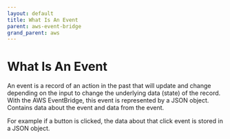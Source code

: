 ```yaml
---
layout: default
title: What Is An Event
parent: aws-event-bridge
grand_parent: aws
---
```


# What Is An Event

An event is a record of an action in the past that will update and change depending on the input to change the underlying data (state) of the record. With the AWS EventBridge, this event is represented by a JSON object.
Contains data about the event and data from the event.

For example if a button is clicked, the data about that click event is stored in a JSON object.
